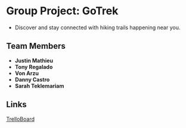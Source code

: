 # Group Project: GoTrek

- Discover and stay connected with hiking trails happening near you.

## Team Members

- **Justin Mathieu**
- **Tony Regalado**
- **Von Arzu**
- **Danny Castro**
- **Sarah Teklemariam**

## Links

[TrelloBoard](https://trello.com/b/QtZeaUCq/bsquad)
